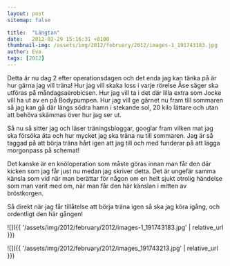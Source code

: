 ```yaml
---
layout: post
sitemap: false

title:  "Längtan"
date:   2012-02-29 15:16:31 +0100
thumbnail-img: /assets/img/2012/february/2012/images-1_191743183.jpg
author: Eva
tags: [2012]
---
```


Detta är nu dag 2 efter operationsdagen och det enda jag kan tänka på är hur gärna jag vill träna! Hur jag vill skaka loss i varje rörelse Åse säger ska utföras på måndagsaerobicsen. Hur jag vill ta i det där lilla extra som Jocke vill ha ut av en på Bodypumpen. Hur jag vill ge gärnet nu fram till sommaren så jag kan gå där längs södra hamn i stekande sol, 20 kilo lättare och utan att behöva skämmas över hur jag ser ut.

Så nu så sitter jag och läser träningsbloggar, googlar fram vilken mat jag ska försöka äta och hur mycket jag ska träna nu till sommaren. Jag är så taggad på att börja träna hårt igen att jag till och med funderar på att lägga morgonpass på schemat!



Det kanske är en knöloperation som måste göras innan man får den där kicken som jag får just nu medan jag skriver detta. Det är ungefär samma känsla som vid när man berättar för någon om en helt sjukt otrolig händelse som man varit med om, när man får den här känslan i mitten av bröstkorgen. 

Så direkt när jag får tillåtelse att börja träna igen så ska jag köra igång, och ordentligt den här gången!

![]({{ '/assets/img/2012/february/2012/images-1_191743183.jpg'  | relative_url }})

![]({{ '/assets/img/2012/february/2012/images_191743213.jpg'  | relative_url }})


